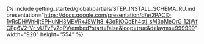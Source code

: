 {% include getting_started/global/partials/STEP_INSTALL_SCHEMA_RU.md 
   presentation="https://docs.google.com/presentation/d/e/2PACX-1vRsDHWhHjtEPHuNH3MEVRxJSW1t8_43oRjOOcEh4stj_sM3oMeOrG_12jWfCPg6V2-Vr_vUTvFy2qPV/embed?start=false&loop=true&delayms=999999" 
   width="920" height="554" %}
